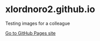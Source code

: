 # xlordnoro2.github.io

Testing images for a colleague

[Go to GitHub Pages site](https://xlordnoro2.github.io)
